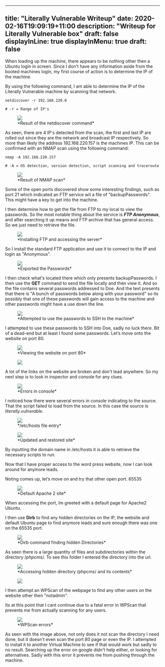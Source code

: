 
---
title: "Literally Vulnerable Writeup"
date: 2020-02-16T19:09:19+11:00
description: "Writeup for Literally Vulnerable box"
draft: false
displayInLine: true
displayInMenu: true
draft: false
---

When loading up the machine, there appears to be nothing other then a Ubuntu login in screen. Since I don't have any information aside from the booted machines login, my first course of action is to determine the IP of the machine.

By using the following command, I am able to determine the IP of the Literally Vulnerable machine by scanning that network.

    netdiscover -r 192.168.220.0
    
    # -r = Range of IP's

<figure>
<img src="/img/Literally_vul_11.png" >
<figcaption>
*Result of the netdiscover command*
</figcaption>
</figure>

As seen, there are 4 IP's detected from the scan, the first and last IP are rolled out since they are the network and broadcast IP respectively. So more than likely the address 192.168.220.157 is the machines IP. This can be confirmed with an NMAP scan using the following command:

    nmap -A 192.168.220.157
    
    # -A = OS detection, version detection, script scanning and traceroute
<figure>
<img src="/img/Literally_vul_1.png" >
<figcaption>
*Result of NMAP scan*
</figcaption>
</figure>

Some of the open ports discovered show some interesting findings, such as port 21 which indicated an FTP service wit a file of "backupPasswords". This might have a key to get into the machine.

I then determine how to get the file from FTP to my local to view the passwords. So the most notable thing about the service is ***FTP Anonymous***, and after searching it up means and FTP archive that has general access. So we just need to retrieve the file. 
<figure>
<img src="/img/Literally_vul_2.png" >
<figcaption>
*Installing FTP and accessing the server*
</figcaption>
</figure>

So I install the standard FTP application and use it to connect to the IP and login as "Anonymous".
<figure>
<img src="/img/ftp.png" >
<figcaption>
*Exported the Passwords*
</figcaption>
</figure>

I then check what's located there which only presents backupPasswords. I then use the **GET** command to send the file locally and then view it. And so the file contains several passwords addressed to Doe. And the text presents that there is "A bunch of passwords below along with your password" so its possibly that one of these passwords will gain access to the machine and other passwords might have a use down the line.

<figure>
<img src="/img/Untitled1.png" >
<figcaption>
*Attempted to use the passwords to SSH to the machine*
</figcaption>
</figure>

I attempted to use these passwords to SSH into Doe, sadly no luck there. Bit of a dead-end but at least I found some passwords. Let’s move onto the website on port 80.

<figure>
<img src="/img/Literally_vul_4.png" >
<figcaption>
*Viewing the website on port 80*
</figcaption>
</figure>

<figure>
<img src="/img/Literally_vul_5.png" >
</figure>

A lot of the links on the website are broken and don't lead anywhere. So my next step is to look in inspector and console for any clues.

<figure>
<img src="/img/Literally_vul_6.png" >
<figcaption>
*Errors in console*
</figcaption>
</figure>

I noticed how there were several errors in console indicating to the source. That the script failed to load from the source. In this case the source is *literally.vulnerable*.

<figure>
<img src="/img/Literally_vul_7.png" >
<figcaption>
*/etc/hosts file entry*
</figcaption>
</figure>

<figure>
<img src="/img/Literally_vul_8.png" >
<figcaption>
*Updated and restored site*
</figcaption>
</figure>

By inputting the domain name in /etc/hosts it is able to retrieve the necessary scripts to run.

Now that I have proper access to the word press website, now I can look around for anymore leads.

Noting comes up, let’s move on and try that other open port. 65535

<figure>
<img src="/img/Literally_vul_9.png" >
<figcaption>
*Default Apache 2 site*
</figcaption>
</figure>
When accessing the port, Im greeted with a default page for Apache2 Ubuntu. 

I then use **Dirb** to find any hidden directories on the IP, the website and default Ubuntu page to find anymore leads and sure enough there was one on the 65535 port.

<figure>
<img src="/img/Literally_vul_10.png" >
<figcaption>
*Dirb command finding hidden Directories*
</figcaption>
</figure>

As seen there is a large quantity of files and subdirectories within the directory /*phpcms*/. To see this folder I entered the directory into the url.

<figure>
<img src="/img/Literally_vul_12.png" >
<figcaption>
*Accessing hidden directory /phpcms/ and its contents*
</figcaption>
</figure>

<figure>
<img src="/img/Literally_vul_13.png" >
</figure>

I then attempt an WPScan of the webpage to find any other users on the website other then "notadmin". 

Its at this point that I cant continue due to a fatal error in WPScan that prevents me from actually scanning for any users.

<figure>
<img src="/img/Literally_vul_14.png" >
<figcaption>
*WPScan errors*
</figcaption>
</figure>

As seen with the image above, not only does it not scan the directory I need done, but it doesn't even scan the port 80 page or even the IP. I attempted to install it to another Virtual Machine to see if that would work but sadly to no result. Searching up the error on google didn't help either, or looking for alternatives. Sadly with this error it prevents me from pushing through the machine.
